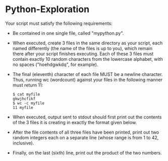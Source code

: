 # Python-Exploration

Your script must satisfy the following requirements:

- Be contained in one single file, called "mypython.py".

- When executed, create 3 files in the same directory as your script, each named differently (the name of the files is up to you), which remain there after your script finishes executing. Each of these 3 files must contain exactly 10 random characters from the lowercase alphabet, with no spaces ("hoehdgwkdq", for example). 

- The final (eleventh) character of each file MUST be a newline character. Thus, running wc (wordcount) against your files in the following manner must return 11:
  ```
  $ cat myfile
  gkwjhcfikf
  $ wc -c myfile
  11 myfile
  ```
  
- When executed, output sent to stdout should first print out the contents of the 3 files it is creating in exactly the format given below.

- After the file contents of all three files have been printed, print out two random integers each on a separate line (whose range is from 1 to 42, inclusive).

- Finally, on the last (sixth) line, print out the product of the two numbers.
